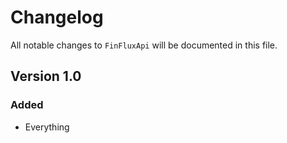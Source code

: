 # Changelog

All notable changes to `FinFluxApi` will be documented in this file.

## Version 1.0

### Added
- Everything
